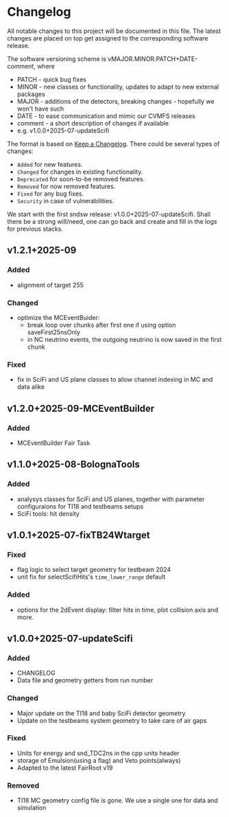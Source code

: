 # Changelog

All notable changes to this project will be documented in this file.
The latest changes are placed on top get assigned to the corresponding
software release.

The software versioning scheme is vMAJOR.MINOR.PATCH+DATE-comment, where
 - PATCH - quick bug fixes
 - MINOR - new classes or functionality, updates to adapt to new external packages
 - MAJOR - additions of the detectors, breaking changes - hopefully we won't have such
 - DATE - to ease communication and mimic our CVMFS releases
 - comment - a short description of changes if available
 - e.g. v1.0.0+2025-07-updateScifi


The format is based on [Keep a Changelog](https://keepachangelog.com/en/1.1.0/).
There could be several types of changes:
- `Added` for new features.
- `Changed` for changes in existing functionality.
- `Deprecated` for soon-to-be removed features.
- `Removed` for now removed features.
- `Fixed` for any bug fixes.
- `Security` in case of vulnerabilities.

We start with the first sndsw release: v1.0.0+2025-07-updateScifi.
Shall there be a strong will/need, one can go back and create and
fill in the logs for previous stacks.

## v1.2.1+2025-09

### Added

- alignment of target 255

### Changed

- optimize the MCEventBuider:
    - break loop over chunks after first one if using option saveFirst25nsOnly
    - in NC neutrino events, the outgoing neutrino is now saved in the first chunk

### Fixed

- fix in SciFi and US plane classes to allow channel indexing in MC and data alike

## v1.2.0+2025-09-MCEventBuilder

### Added

- MCEventBuilder Fair Task

## v1.1.0+2025-08-BolognaTools

### Added

- analysys classes for SciFi and US planes, together with parameter configuraions for TI18 and testbeams setups
- SciFi tools: hit density

## v1.0.1+2025-07-fixTB24Wtarget

### Fixed

- flag logic to select target geometry for testbeam 2024
- unit fix for selectScifiHits's `time_lower_range` default

### Added

- options for the 2dEvent display: filter hits in time, plot collision axis and more.

## v1.0.0+2025-07-updateScifi

### Added

- CHANGELOG
- Data file and geometry getters from run number

### Changed

- Major update on the TI18 and baby SciFi detector geometry
- Update on the testbeams system geometry to take care of air gaps

### Fixed

- Units for energy and snd_TDC2ns in the cpp units header
- storage of Emulsion(using a flag) and Veto points(always)
- Adapted to the latest FairRoot v19

### Removed

- TI18 MC geometry config file is gone. We use a single one for data and simulation
